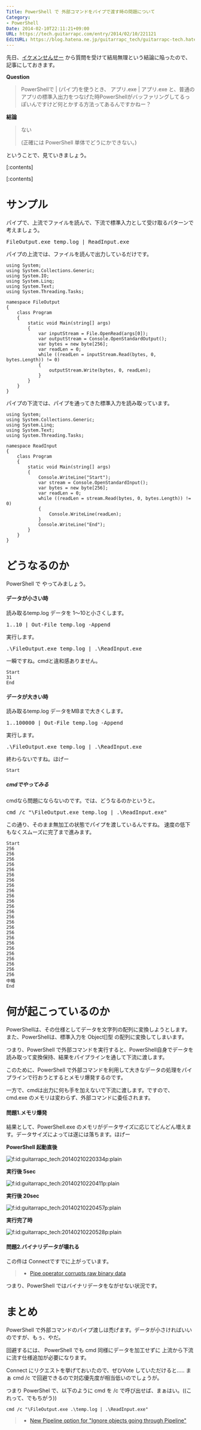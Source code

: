 ```yaml
---
Title: PowerShell で 外部コマンドをパイプで渡す時の問題について
Category:
- PowerShell
Date: 2014-02-10T22:11:21+09:00
URL: https://tech.guitarrapc.com/entry/2014/02/10/221121
EditURL: https://blog.hatena.ne.jp/guitarrapc_tech/guitarrapc-tech.hatenablog.com/atom/entry/12921228815718175953
---
```


先日、[イケメンせんせー](https://twitter.com/mayuki) から質問を受けて結局無理という結論に陥ったので、記事にしておきます。

**Question**

> PowerShellで | (パイプ)を使うとき、
> アプリ.exe | アプリ.exe
> と、普通のアプリの標準入出力をつなげた時PowerShellがバッファリングしてるっぽいんですけど何とかする方法ってあるんですかねー？

**結論**

> ない
>
> (正確には PowerShell 単体でどうにかできない。)

ということで、見ていきましょう。

[:contents]

[:contents]

# サンプル

パイプで、上流でファイルを読んで、下流で標準入力として受け取るパターンで考えましょう。
<pre class="brush: powershell;">
FileOutput.exe temp.log | ReadInput.exe
</pre>

パイプの上流では、ファイルを読んで出力しているだけです。

```
using System;
using System.Collections.Generic;
using System.IO;
using System.Linq;
using System.Text;
using System.Threading.Tasks;

namespace FileOutput
{
    class Program
    {
        static void Main(string[] args)
        {
            var inputStream = File.OpenRead(args[0]);
            var outputStream = Console.OpenStandardOutput();
            var bytes = new byte[256];
            var readLen = 0;
            while ((readLen = inputStream.Read(bytes, 0, bytes.Length)) != 0)
            {
                outputStream.Write(bytes, 0, readLen);
            }
        }
    }
}
```

パイプの下流では、パイプを通ってきた標準入力を読み取っています。

```
using System;
using System.Collections.Generic;
using System.Linq;
using System.Text;
using System.Threading.Tasks;

namespace ReadInput
{
    class Program
    {
        static void Main(string[] args)
        {
            Console.WriteLine("Start");
            var stream = Console.OpenStandardInput();
            var bytes = new byte[256];
            var readLen = 0;
            while ((readLen = stream.Read(bytes, 0, bytes.Length)) != 0)
            {
                Console.WriteLine(readLen);
            }
            Console.WriteLine("End");
        }
    }
}
```


# どうなるのか

PowerShell で やってみましょう。

#### データが小さい時

読み取るtemp.log データを 1～10と小さくします。

<pre class="brush: powershell;">
1..10 | Out-File temp.log -Append
</pre>

実行します。

<pre class="brush: powershell;">
.\FileOutput.exe temp.log | .\ReadInput.exe
</pre>

一瞬ですね。cmdと違和感ありません。

```
Start
31
End
```

#### データが大きい時

読み取るtemp.log データをMBまで大きくします。

<pre class="brush: powershell;">
1..100000 | Out-File temp.log -Append
</pre>

実行します。

<pre class="brush: powershell;">
.\FileOutput.exe temp.log | .\ReadInput.exe
</pre>

終わらないですね。ほげー

```
Start
```

##### cmdでやってみる

cmdなら問題にならないのです。では、どうなるのかというと。

<pre class="brush: powershell;">
cmd /c "\FileOutput.exe temp.log | .\ReadInput.exe"
</pre>

この通り、そのまま無加工の状態でパイプを渡しているんですね。
速度の低下もなくスムーズに完了まで進みます。

```
Start
256
256
256
256
256
256
256
256
256
256
256
256
256
256
256
256
256
256
256
256
256
256
256
256
256
中略
End
```

# 何が起こっているのか

PowerShellは、その仕様としてデータを文字列の配列に変換しようとします。また、PowerShellは、標準入力を Object[]型 の配列に変換してしまいます。

つまり、PowerShell で外部コマンドを実行すると、PowerShell自身でデータを読み取って変換保持、結果をパイプラインを通して下流に渡します。

このために、PowerShell で外部コマンドを利用して大きなデータの処理をパイプラインで行おうとするとメモリ爆発するのです。

一方で、cmdは出力に何も手を加えないで下流に渡します。ですので、 cmd.exe のメモリは変わらず、外部コマンドに委任されます。


#### 問題1.メモリ爆発

結果として、PowerShell.exe のメモリがデータサイズに応じてどんどん増えます。データサイズによっては遂には落ちます。ほげー

**PowerShell 起動直後**

<p><span itemscope itemtype="https://schema.org/Photograph"><img src="https://cdn-ak.f.st-hatena.com/images/fotolife/g/guitarrapc_tech/20140210/20140210220334.png" alt="f:id:guitarrapc_tech:20140210220334p:plain" title="f:id:guitarrapc_tech:20140210220334p:plain" class="hatena-fotolife" itemprop="image"></span></p>


**実行後 5sec**

<p><span itemscope itemtype="https://schema.org/Photograph"><img src="https://cdn-ak.f.st-hatena.com/images/fotolife/g/guitarrapc_tech/20140210/20140210220411.png" alt="f:id:guitarrapc_tech:20140210220411p:plain" title="f:id:guitarrapc_tech:20140210220411p:plain" class="hatena-fotolife" itemprop="image"></span></p>


**実行後 20sec**

<p><span itemscope itemtype="https://schema.org/Photograph"><img src="https://cdn-ak.f.st-hatena.com/images/fotolife/g/guitarrapc_tech/20140210/20140210220457.png" alt="f:id:guitarrapc_tech:20140210220457p:plain" title="f:id:guitarrapc_tech:20140210220457p:plain" class="hatena-fotolife" itemprop="image"></span></p>


**実行完了時**

<p><span itemscope itemtype="https://schema.org/Photograph"><img src="https://cdn-ak.f.st-hatena.com/images/fotolife/g/guitarrapc_tech/20140210/20140210220528.png" alt="f:id:guitarrapc_tech:20140210220528p:plain" title="f:id:guitarrapc_tech:20140210220528p:plain" class="hatena-fotolife" itemprop="image"></span></p>


#### 問題2.バイナリデータが壊れる

この件は Connectですでに上がっています。

> - [Pipe operator corrupts raw binary data](https://connect.microsoft.com/PowerShell/feedback/details/691490)

つまり、PowerShell ではバイナリデータをながせない状況です。

# まとめ

PowerShell で外部コマンドのパイプ渡しは禿げます。データが小さければいいのですが、もぅ、やだ。

回避するには、 PowerShell でも cmd 同様にデータを加工せずに 上流から下流に流す仕様追加が必要になります。

Connect にリクエストを挙げておいたので、ぜひVote していただけると..... まぁ cmd /c で回避できるので対応優先度が相当低いのでしょうが。

つまり PowerShel で、以下のように cmd を /c で呼び出せば、まぁはい。((これって、でもちがう))
```
cmd /c "\FileOutput.exe .\temp.log | .\ReadInput.exe"
```

> - [New Pipeline option for "Ignore objects going through Pipeline"](https://connect.microsoft.com/PowerShell/feedback/details/817056/new-pipeline-option-for-ignore-objects-going-through-pipeline)
